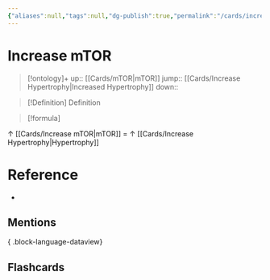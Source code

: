 ```yaml
---
{"aliases":null,"tags":null,"dg-publish":true,"permalink":"/cards/increase-m-tor/","dgPassFrontmatter":true}
---
```


# Increase mTOR

> [!ontology]+
> up:: [[Cards/mTOR\|mTOR]]
> jump:: [[Cards/Increase Hypertrophy\|Increased Hypertrophy]]
> down:: 

> [!Definition] Definition
> 

> [!formula]
> 
↑ [[Cards/Increase mTOR\|mTOR]] = ↑ [[Cards/Increase Hypertrophy\|Hypertrophy]]

# Reference
- 

## Mentions

{ .block-language-dataview}

## Flashcards
